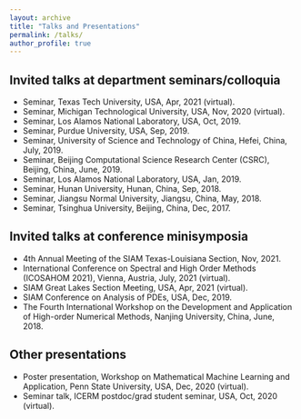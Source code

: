 ```yaml
---
layout: archive
title: "Talks and Presentations"
permalink: /talks/
author_profile: true
---
```


## Invited talks at department seminars/colloquia
- Seminar, Texas Tech University, USA, Apr, 2021 (virtual).
- Seminar, Michigan Technological University, USA, Nov, 2020 (virtual).    
- Seminar, Los Alamos National Laboratory, USA, Oct, 2019.
- Seminar, Purdue University, USA, Sep, 2019.
- Seminar, University of Science and Technology of China, Hefei, China, July, 2019.
- Seminar, Beijing Computational Science Research Center (CSRC), Beijing, China, June, 2019.
- Seminar, Los Alamos National Laboratory, USA, Jan, 2019.
- Seminar, Hunan University, Hunan, China, Sep, 2018.
- Seminar, Jiangsu Normal University, Jiangsu, China, May, 2018.
- Seminar, Tsinghua University, Beijing, China, Dec, 2017.

## Invited talks at conference minisymposia
- 4th Annual Meeting of the SIAM Texas-Louisiana Section, Nov, 2021.
- International Conference on Spectral and High Order Methods (ICOSAHOM 2021), Vienna, Austria, July, 2021 (virtual).
- SIAM Great Lakes Section Meeting, USA, Apr, 2021 (virtual).
- SIAM Conference on Analysis of PDEs, USA, Dec, 2019.
- The Fourth International Workshop on the Development and Application of High-order Numerical Methods, Nanjing University, China, June, 2018.

## Other presentations
- Poster presentation, Workshop on Mathematical Machine Learning and Application, Penn State University, USA, Dec, 2020 (virtual).
- Seminar talk, ICERM postdoc/grad student seminar, USA, Oct, 2020 (virtual).
